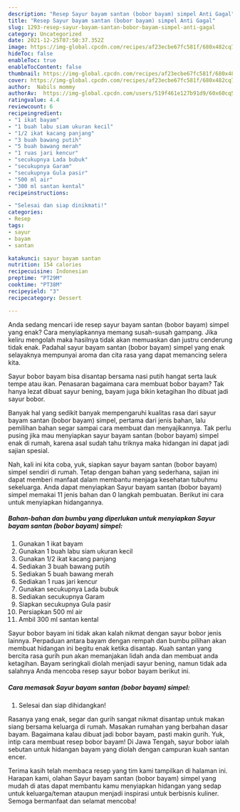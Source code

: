 ```yaml
---
description: "Resep Sayur bayam santan (bobor bayam) simpel Anti Gagal"
title: "Resep Sayur bayam santan (bobor bayam) simpel Anti Gagal"
slug: 1293-resep-sayur-bayam-santan-bobor-bayam-simpel-anti-gagal
category: Uncategorized
date: 2021-12-25T07:50:37.352Z
image: https://img-global.cpcdn.com/recipes/af23ecbe67fc581f/680x482cq70/sayur-bayam-santan-bobor-bayam-simpel-foto-resep-utama.jpg
hideToc: false
enableToc: true
enableTocContent: false
thumbnail: https://img-global.cpcdn.com/recipes/af23ecbe67fc581f/680x482cq70/sayur-bayam-santan-bobor-bayam-simpel-foto-resep-utama.jpg
cover: https://img-global.cpcdn.com/recipes/af23ecbe67fc581f/680x482cq70/sayur-bayam-santan-bobor-bayam-simpel-foto-resep-utama.jpg
author:  Nabils mommy
authorAv:  https://img-global.cpcdn.com/users/519f461e127b91d9/60x60cq50/avatar.jpg
ratingvalue: 4.4
reviewcount: 6
recipeingredient:
- "1 ikat bayam"
- "1 buah labu siam ukuran kecil"
- "1/2 ikat kacang panjang"
- "3 buah bawang putih"
- "5 buah bawang merah"
- "1 ruas jari kencur"
- "secukupnya Lada bubuk"
- "secukupnya Garam"
- "secukupnya Gula pasir"
- "500 ml air"
- "300 ml santan kental"
recipeinstructions:

- "Selesai dan siap dinikmati!"
categories:
- Resep
tags:
- sayur
- bayam
- santan

katakunci: sayur bayam santan 
nutrition: 154 calories
recipecuisine: Indonesian
preptime: "PT29M"
cooktime: "PT38M"
recipeyield: "3"
recipecategory: Dessert

---
```



Anda sedang mencari ide resep sayur bayam santan (bobor bayam) simpel yang enak? Cara menyiapkannya memang susah-susah gampang. Jika keliru mengolah maka hasilnya tidak akan memuaskan dan justru cenderung tidak enak. Padahal sayur bayam santan (bobor bayam) simpel yang enak selayaknya mempunyai aroma dan cita rasa yang dapat memancing selera kita.


Sayur bobor bayam bisa disantap bersama nasi putih hangat serta lauk tempe atau ikan. Penasaran bagaimana cara membuat bobor bayam? Tak hanya lezat dibuat sayur bening, bayam juga bikin ketagihan lho dibuat jadi sayur bobor.

Banyak hal yang sedikit banyak mempengaruhi kualitas rasa dari sayur bayam santan (bobor bayam) simpel, pertama dari jenis bahan, lalu pemilihan bahan segar sampai cara membuat dan menyajikannya. Tak perlu pusing jika mau menyiapkan sayur bayam santan (bobor bayam) simpel enak di rumah, karena asal sudah tahu triknya maka hidangan ini dapat jadi sajian spesial.


Nah, kali ini kita coba, yuk, siapkan sayur bayam santan (bobor bayam) simpel sendiri di rumah. Tetap dengan bahan yang sederhana, sajian ini dapat memberi manfaat dalam membantu menjaga kesehatan tubuhmu sekeluarga. Anda dapat menyiapkan Sayur bayam santan (bobor bayam) simpel memakai 11 jenis bahan dan 0 langkah pembuatan. Berikut ini cara untuk menyiapkan hidangannya.

<!--inarticleads1-->

##### Bahan-bahan dan bumbu yang diperlukan untuk menyiapkan Sayur bayam santan (bobor bayam) simpel:

1. Gunakan 1 ikat bayam
1. Gunakan 1 buah labu siam ukuran kecil
1. Gunakan 1/2 ikat kacang panjang
1. Sediakan 3 buah bawang putih
1. Sediakan 5 buah bawang merah
1. Sediakan 1 ruas jari kencur
1. Gunakan secukupnya Lada bubuk
1. Sediakan secukupnya Garam
1. Siapkan secukupnya Gula pasir
1. Persiapkan 500 ml air
1. Ambil 300 ml santan kental


Sayur bobor bayam ini tidak akan kalah nikmat dengan sayur bobor jenis lainnya. Perpaduan antara bayam dengan rempah dan bumbu pilihan akan membuat hidangan ini begitu enak ketika disantap. Kuah santan yang bercita rasa gurih pun akan memanjakan lidah anda dan membuat anda ketagihan. Bayam seringkali diolah menjadi sayur bening, namun tidak ada salahnya Anda mencoba resep sayur bobor bayam berikut ini. 

<!--inarticleads2-->

##### Cara memasak Sayur bayam santan (bobor bayam) simpel:


1. Selesai dan siap dihidangkan!

Rasanya yang enak, segar dan gurih sangat nikmat disantap untuk makan siang bersama keluarga di rumah. Masakan rumahan yang berbahan dasar bayam. Bagaimana kalau dibuat jadi bobor bayam, pasti makin gurih. Yuk, intip cara membuat resep bobor bayam! Di Jawa Tengah, sayur bobor ialah sebutan untuk hidangan bayam yang diolah dengan campuran kuah santan encer. 

Terima kasih telah membaca resep yang tim kami tampilkan di halaman ini. Harapan kami, olahan Sayur bayam santan (bobor bayam) simpel yang mudah di atas dapat membantu kamu menyiapkan hidangan yang sedap untuk keluarga/teman ataupun menjadi inspirasi untuk berbisnis kuliner. Semoga bermanfaat dan selamat mencoba!
